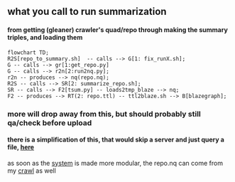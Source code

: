 ## what you call to run summarization

#### from getting (gleaner) crawler's quad/repo  through making the summary triples, and loading them

```mermaid
flowchart TD;
R2S[repo_to_summary.sh]  -- calls --> G[1: fix_runX.sh];
G -- calls --> gr[1:get_repo.py]
G -- calls --> r2n[2:run2nq.py];
r2n -- produces --> nq(repo.nq);
R2S -- calls --> SR[2: summarize_repo.sh];
SR -- calls --> F2[tsum.py] -- loads2tmp_blaze --> nq;
F2 -- produces --> RT(2: repo.ttl) -- ttl2blaze.sh --> B[blazegraph];
```
### more will drop away from this, but should probably still qa/check before upload

#### there is a simplification of this, that would skip a server and just query a file, [here](https://github.com/MBcode/dc/blob/main/call-summary.md)

as soon as the [system](https://github.com/MBcode/ec/blob/master/system.md) is made more modular, the repo.nq can come from my [crawl](https://github.com/MBcode/ec/tree/master/crawl) as well
